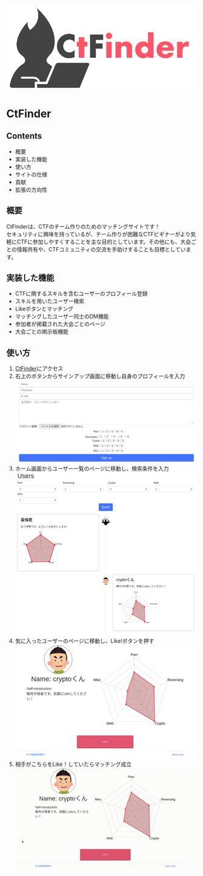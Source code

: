 ![CtFinder](/images/CtFinder.png)
# CtFinder

## Contents
* 概要
* 実装した機能
* 使い方
* サイトの仕様
* 貢献
* 拡張の方向性

## 概要
CtFinderは、CTFのチーム作りのためのマッチングサイトです！  
セキュリティに興味を持っているが、チーム作りが困難なCTFビギナーがより気軽にCTFに参加しやすくすることを主な目的としています。その他にも、大会ごとの情報共有や、CTFコミュニティの交流を手助けすることも目標としています。

## 実装した機能
* CTFに関するスキルを含むユーザーのプロフィール登録
* スキルを用いたユーザー検索
* Likeボタンとマッチング
* マッチングしたユーザー同士のDM機能
* 参加者が掲載された大会ごとのページ
* 大会ごとの掲示板機能

## 使い方
1. [CtFinder](https://guarded-beach-79645.herokuapp.com/)にアクセス
2. 右上のボタンからサインアップ画面に移動し自身のプロフィールを入力
![SignUp](/images/SignUp.png)  
3. ホーム画面からユーザー一覧のページに移動し、検索条件を入力
![Users](/images/Users.png)  
4. 気に入ったユーザーのページに移動し、Like!ボタンを押す
![TestUser](/images/TestUser.png)  
5. 相手がこちらをLike！していたらマッチング成立
![Match](/images/Match.gif)  